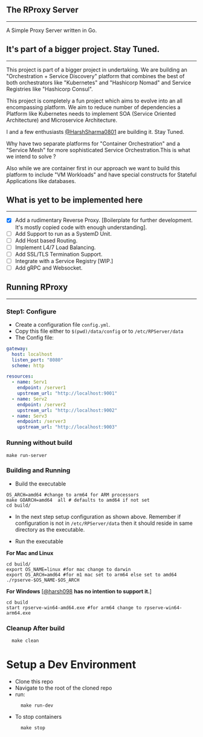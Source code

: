 ## The RProxy Server
---
A Simple Proxy Server written in Go.

## It's part of a bigger project. Stay Tuned.
---

This project is part of a bigger project in undertaking. We are building an "Orchestration + Service Discovery" platform that combines the best of both orchestrators like "Kubernetes" and "Hashicorp Nomad" and Service Registries like "Hashicorp Consul".

This project is completely a fun project which aims to evolve into an all encompassing platform. We aim to reduce number of dependencies a Platform like Kubernetes needs to implement SOA (Service Oriented Architecture) and Microservice Architecture.

I and a few enthusiasts [@HarshSharma0801](https://github.com/HarshSharma0801) are building it. Stay Tuned.

Why have two separate platforms for "Container Orchestration" and a "Service Mesh" for more sophisticated Service Orchestration.This is what we intend to solve ?

Also while we are container first in our approach we want to build this platform to include "VM Workloads" and have special constructs for Stateful Applications like databases.


## What is yet to be implemented here
---
- [X] Add a rudimentary Reverse Proxy. [Boilerplate for further development. It's mostly copied code with enough understanding].
- [ ] Add Support to run as a SystemD Unit.
- [ ] Add Host based Routing.
- [ ] Implement L4/7 Load Balancing.
- [ ] Add SSL/TLS Termination Support.
- [ ] Integrate with a Service Registry [WIP.]
- [ ] Add gRPC and Websocket.

## Running RProxy
---
### Step1: Configure
- Create a configuration file `config.yml`.
- Copy this file either to `$(pwd)/data/config` or to `/etc/RPServer/data`
- The Config file:  
```yaml
gateway:
  host: localhost
  listen_port: "8080"
  scheme: http

resources:
  - name: Serv1
    endpoint: /server1
    upstream_url: "http://localhost:9001"
  - name: Serv2
    endpoint: /server2
    upstream_url: "http://localhost:9002"
  - name: Serv3
    endpoint: /server3
    upstream_url: "http://localhost:9003"
```

### Running without build
```
make run-server
```

### Building and Running
- Build the executable
```
OS_ARCH=amd64 #change to arm64 for ARM processors
make GOARCH=amd64  all # defaults to amd64 if not set
cd build/
```  
- In the next step setup configuration as shown above. Remember if configuration is not in `/etc/RPServer/data` then it should reside in same directory as the executable.

- Run the executable

__For Mac and Linux__

```
cd build/
export OS_NAME=linux #for mac change to darwin
export OS_ARCH=amd64 #for m1 mac set to arm64 else set to amd64
./rpserve-$OS_NAME-$OS_ARCH
```  
  
__For Windows__ [[@harsh098](github.com/harsh098) **has no intention to support it.**]  

```
cd build
start rpserve-win64-amd64.exe #for arm64 change to rpserve-win64-arm64.exe
```

### Cleanup After build
```
  make clean
```

# Setup a Dev Environment
- Clone this repo
- Navigate to the root of the cloned repo
- run:
  ```
    make run-dev
  ```
- To stop containers
  ```
    make stop
  ```
